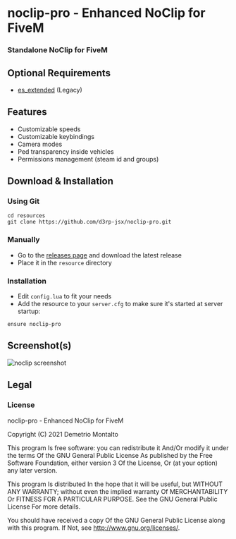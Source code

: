 # noclip-pro - Enhanced NoClip for FiveM

### Standalone NoClip for FiveM

## Optional Requirements

- [es_extended](https://github.com/esx-framework/es_extended/tree/legacy) (Legacy)

## Features

- Customizable speeds
- Customizable keybindings
- Camera modes
- Ped transparency inside vehicles
- Permissions management (steam id and groups)

## Download & Installation


### Using Git

```
cd resources
git clone https://github.com/d3rp-jsx/noclip-pro.git
```

### Manually

- Go to the [releases page](https://github.com/derp-jsx/noclip-pro/releases "Releases page") and download the latest release
- Place it in the `resource` directory

### Installation

- Edit `config.lua` to fit your needs
- Add the resource to your `server.cfg` to make sure it's started at server startup:

```
ensure noclip-pro
```


## Screenshot(s)

![noclip screenshot](https://user-images.githubusercontent.com/15928886/118410390-7c7bd180-b68f-11eb-8af7-96bb46cf6b84.jpg)


## Legal

### License

noclip-pro - Enhanced NoClip for FiveM

Copyright (C) 2021 Demetrio Montalto

This program Is free software: you can redistribute it And/Or modify it under the terms Of the GNU General Public License As published by the Free Software Foundation, either version 3 Of the License, Or (at your option) any later version.

This program Is distributed In the hope that it will be useful, but WITHOUT ANY WARRANTY; without even the implied warranty Of MERCHANTABILITY Or FITNESS FOR A PARTICULAR PURPOSE. See the GNU General Public License For more details.

You should have received a copy Of the GNU General Public License along with this program. If Not, see http://www.gnu.org/licenses/.